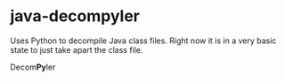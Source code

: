 java-decompyler
===============

Uses Python to decompile Java class files. Right now it is in a very basic state to just take apart the class file.

Decom**Py**ler
